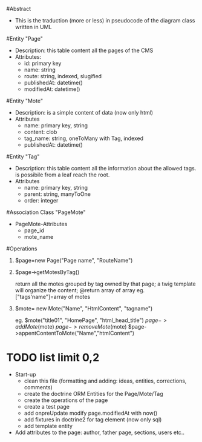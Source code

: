 #Abstract
* This is the traduction (more or less) in pseudocode of the diagram class written in UML

#Entity "Page"
 * Description: this table content all the pages of the CMS 
 * Attributes:
   * id: primary key  
   * name: string 
   * route: string, indexed, slugified
   * publishedAt: datetime()
   * modifiedAt: datetime()

#Entity "Mote"
 * Description: is a simple content of data (now only html)
 * Attributes
   * name: primary key, string 
   * content: clob
   * tag_name: string, oneToMany with Tag, indexed
   * publishedAt: datetime()

#Entity "Tag"
 * Description: this table content all the information about the allowed tags. is possibile from a leaf reach the root.
 * Attributes
   * name: primary key, string
   * parent: string, manyToOne
   * order: integer

#Association Class "PageMote"
 * PageMote-Attributes
   * page_id
   * mote_name

#Operations

 1. $page=new Page("Page name", "RouteName")
 2. $page->getMotesByTag()
     
      return all the motes grouped by tag owned by that page;
      a twig template will organize the content;
      @return array of array eg.  ["tags'name"]=array of motes

 3. $mote= new Mote("Name", "HtmlContent", "tagname")

     eg. $mote("title01", "HomePage", "html_head_title")
     $page->addMote($mote)
     $page->removeMote($mote)
     $page->appentContentToMote("Name","htmlContent")

   
# TODO list limit 0,2
 * Start-up
   * clean this file (formatting and adding: ideas, entities, corrections, comments)  
   * create the doctrine ORM Entities for the Page/Mote/Tag
   * create the operations of the page
   * create a test page
   * add onpreUpdate modify page.modifiedAt with now()
   * add fixtures in doctrine2 for tag element (now only sql)
   * add template entity
 * Add attributes to the page: author, father page, sections, users etc..

